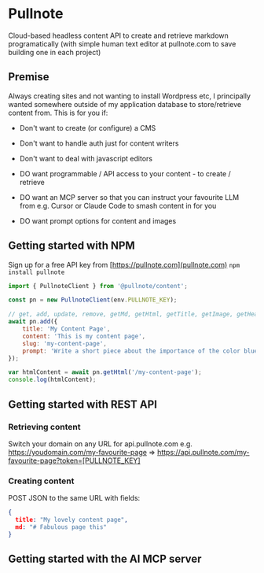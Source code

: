 # Pullnote
Cloud-based headless content API to create and retrieve markdown programatically (with simple human text editor at pullnote.com to save building one in each project)

## Premise
Always creating sites and not wanting to install Wordpress etc, I principally wanted somewhere outside of my application database to store/retrieve content from.
This is for you if:
- Don't want to create (or configure) a CMS
- Don't want to handle auth just for content writers
- Don't want to deal with javascript editors

- DO want programmable / API access to your content - to create / retrieve
- DO want an MCP server so that you can instruct your favourite LLM from e.g. Cursor or Claude Code to smash content in for you
- DO want prompt options for content and images

## Getting started with NPM
Sign up for a free API key from [https://pullnote.com](pullnote.com)
`npm install pullnote`
```js
import { PullnoteClient } from '@pullnote/content';

const pn = new PullnoteClient(env.PULLNOTE_KEY);

// get, add, update, remove, getMd, getHtml, getTitle, getImage, getHead, generate
await pn.add({
    title: 'My Content Page',
    content: 'This is my content page',
    slug: 'my-content-page',
    prompt: 'Write a short piece about the importance of the color blue'
});

var htmlContent = await pn.getHtml('/my-content-page');
console.log(htmlContent);
```

## Getting started with REST API

### Retrieving content
Switch your domain on any URL for api.pullnote.com e.g.
https://youdomain.com/my-favourite-page => https://api.pullnote.com/my-favourite-page?token=[PULLNOTE_KEY]

### Creating content
POST JSON to the same URL with fields:
```json
{
  title: "My lovely content page",
  md: "# Fabulous page this"
}
```

## Getting started with the AI MCP server
